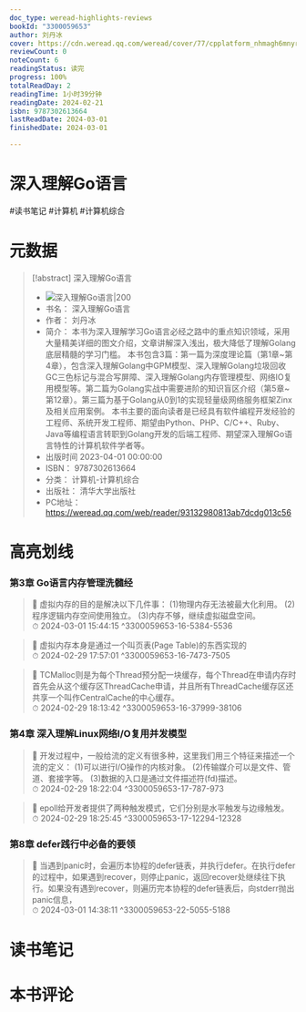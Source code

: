 ```yaml
---
doc_type: weread-highlights-reviews
bookId: "3300059653"
author: 刘丹冰
cover: https://cdn.weread.qq.com/weread/cover/77/cpplatform_nhmagh6mnyrbgfugxz55lv/t7_cpplatform_nhmagh6mnyrbgfugxz55lv1684921281.jpg
reviewCount: 0
noteCount: 6
readingStatus: 读完
progress: 100%
totalReadDay: 2
readingTime: 1小时39分钟
readingDate: 2024-02-21
isbn: 9787302613664
lastReadDate: 2024-03-01
finishedDate: 2024-03-01

---
```


# 深入理解Go语言


#读书笔记 #计算机 #计算机综合

# 元数据
> [!abstract] 深入理解Go语言
> - ![ 深入理解Go语言|200](https://cdn.weread.qq.com/weread/cover/77/cpplatform_nhmagh6mnyrbgfugxz55lv/t7_cpplatform_nhmagh6mnyrbgfugxz55lv1684921281.jpg)
> - 书名： 深入理解Go语言
> - 作者： 刘丹冰
> - 简介： 本书为深入理解学习Go语言必经之路中的重点知识领域，采用大量精美详细的图文介绍，文章讲解深入浅出，极大降低了理解Golang底层精髓的学习门槛。 本书包含3篇：第一篇为深度理论篇（第1章~第4章），包含深入理解Golang中GPM模型、深入理解Golang垃圾回收GC三色标记与混合写屏障、深入理解Golang内存管理模型、网络IO复用模型等。第二篇为Golang实战中需要进阶的知识盲区介绍（第5章~第12章）。第三篇为基于Golang从0到1的实现轻量级网络服务框架Zinx及相关应用案例。 本书主要的面向读者是已经具有软件编程开发经验的工程师、系统开发工程师、期望由Python、PHP、C/C++、Ruby、Java等编程语言转职到Golang开发的后端工程师、期望深入理解Go语言特性的计算机软件学者等。
> - 出版时间 2023-04-01 00:00:00
> - ISBN： 9787302613664
> - 分类： 计算机-计算机综合
> - 出版社： 清华大学出版社
> - PC地址：https://weread.qq.com/web/reader/93132980813ab7dcdg013c56

# 高亮划线


### 第3章 Go语言内存管理洗髓经

> 📌 虚拟内存的目的是解决以下几件事：
(1)物理内存无法被最大化利用。
(2)程序逻辑内存空间使用独立。
(3)内存不够，继续虚拟磁盘空间。  
> ⏱ 2024-03-01 15:44:15 ^3300059653-16-5384-5536

> 📌 虚拟内存本身是通过一个叫页表(Page Table)的东西实现的  
> ⏱ 2024-02-29 17:57:01 ^3300059653-16-7473-7505

> 📌 TCMalloc则是为每个Thread预分配一块缓存，每个Thread在申请内存时首先会从这个缓存区ThreadCache申请，并且所有ThreadCache缓存区还共享一个叫作CentralCache的中心缓存。  
> ⏱ 2024-02-29 18:13:42 ^3300059653-16-37999-38106

### 第4章 深入理解Linux网络I/O复用并发模型

> 📌 开发过程中，一般给流的定义有很多种，这里我们用三个特征来描述一个流的定义：
(1)可以进行I/O操作的内核对象。
(2)传输媒介可以是文件、管道、套接字等。
(3)数据的入口是通过文件描述符(fd)描述。  
> ⏱ 2024-02-29 18:22:04 ^3300059653-17-787-973

> 📌 epoll给开发者提供了两种触发模式，它们分别是水平触发与边缘触发。  
> ⏱ 2024-02-29 18:25:45 ^3300059653-17-12294-12328

### 第8章 defer践行中必备的要领

> 📌 当遇到panic时，会遍历本协程的defer链表，并执行defer。在执行defer的过程中，如果遇到recover，则停止panic，返回recover处继续往下执行。如果没有遇到recover，则遍历完本协程的defer链表后，向stderr抛出panic信息，  
> ⏱ 2024-03-01 14:38:11 ^3300059653-22-5055-5188



# 读书笔记




# 本书评论

